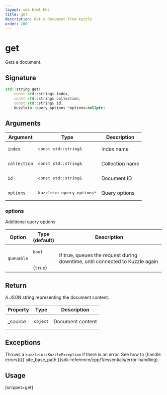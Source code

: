 ```yaml
---
layout: sdk.html.hbs
title: get
description: Get a document from kuzzle
order: 200
---
```


# get

Gets a document.

## Signature

```cpp
std::string get(
    const std::string& index,
    const std::string& collection,
    const std::string& id,
    kuzzleio::query_options *options=nullptr)
```

## Arguments

| Argument | Type | Description |
| --- | --- | --- |
| `index` | <pre>const std::string&</pre> | Index name |
| `collection` | <pre>const std::string&</pre> | Collection name |
| `id` | <pre>const std::string&</pre> | Document ID |
| `options` | <pre>kuzzleio::query_options\*</pre> | Query options |

### options

Additional query options

| Option   | Type<br/>(default) | Description                       |
| ---------- | ------- | --------------------------------- |
| `queuable` | <pre>bool</pre><br/>(`true`) | If true, queues the request during downtime, until connected to Kuzzle again  |

## Return

A JSON string representing the document content.

| Property | Type | Description
| --- | --- | ---
| _source | <pre>object</pre> | Document content

## Exceptions

Throws a `kuzzleio::KuzzleException` if there is an error. See how to [handle errors]({{ site_base_path }}sdk-reference/cpp/1/essentials/error-handling).

## Usage

[snippet=get]
